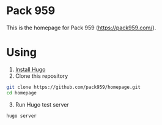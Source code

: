 # Pack 959

This is the homepage for Pack 959 (https://pack959.com/).

# Using

1. [Install Hugo](https://gohugo.io/overview/installing/)
2. Clone this repository
```bash
git clone https://github.com/pack959/homepage.git
cd homepage
```
3. Run Hugo test server
```bash
hugo server
```